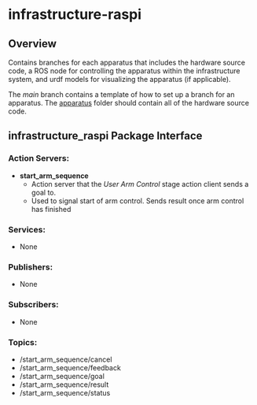 # infrastructure-raspi
## Overview
Contains branches for each apparatus that includes the hardware source code, a ROS node for controlling the apparatus within the infrastructure system, and urdf models for visualizing the apparatus (if applicable). 

The _main_ branch contains a template of how to set up a branch for an apparatus. The [apparatus]() folder should contain all of the hardware source code. 

## infrastructure_raspi Package Interface
### Action Servers:
- __start_arm_sequence__
  - Action server that the _User Arm Control_ stage action client sends a goal to.
  - Used to signal start of arm control. Sends result once arm control has finished
### Services:
- None
### Publishers:
- None
### Subscribers:
- None
### Topics:
- /start_arm_sequence/cancel
- /start_arm_sequence/feedback
- /start_arm_sequence/goal
- /start_arm_sequence/result
- /start_arm_sequence/status
